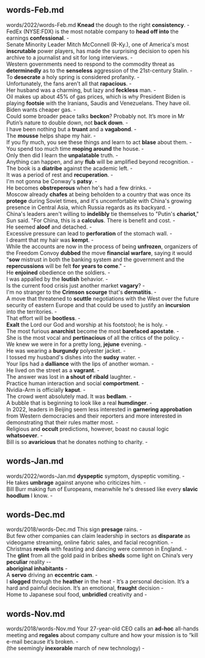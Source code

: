 ## words-Feb.md ## 
words/2022/words-Feb.md
**Knead** the dough to the right **consistency**. -    
FedEx (NYSE:FDX) is the most notable company to **head off into** the earnings **confessional**. -  
Senate Minority Leader Mitch McConnell (R-Ky.), one of America's most **inscrutable** power players, has made the surprising decision to open his archive to a journalist and sit for long interviews. -  
Western governments need to respond to the commodity threat as **determinedly** as to the **senseless** aggression of the 21st-century Stalin. -  
To **desecrate** a holy spring is considered profanity. -  
Unfortunately, the fans aren't all that **rapacious**. -  
Her husband was a charming, but lazy and **feckless** man. -  
Oil makes up about 45% of gas prices, which is why President Biden is playing **footsie** with the Iranians, Saudis and Venezuelans.  They have oil. Biden wants cheaper gas. -   
Could some broader peace talks **beckon**? Probably not. It’s more in Mr Putin’s nature to double down, not **back down**. -   
I have been nothing but a **truant** and a **vagabond**. -  
The **mousse** helps shape my hair. -  
If you fly much, you see these things and learn to act **blase** about them. -  
You spend too much time **moping around** the house. -  
Only then did I learn the **unpalatable** truth. -  
Anything can happen, and any **flub** will be amplified beyond recognition. -  
The book is a **diatribe** against the academic left. -  
It was a period of rest and **recuperation**. -  
I'm not gonna be Conway's **patsy**. -  
He becomes **obstreperous** when he's had a few drinks. -  
Moscow already **chafes** at being beholden to a country that was once its **protege** during Soviet times, and it's uncomfortable with China's growing presence in Central Asia, which Russia regards as its backyard. -  
China's leaders aren't willing to **indelibly** tie themselves to "Putin's **chariot**," Sun said. "For China, this is a **calculus**. There is benefit and cost. -   
He seemed **aloof** and detached. -  
Excessive pressure can lead to **perforation** of the stomach wall. -  
I dreamt that my hair was **kempt**. -  
While the accounts are now in the process of being **unfrozen**, organizers of the Freedom Convoy **dubbed** the move **financial warfare**, saying it would "**sow** mistrust in both the banking system and the government and the **repercussions** will be felt **for years to come**." -  
He **enjoined** obedience on the soldiers. -  
I was appalled by the **loutish** behavior. -  
Is the current food crisis just another market **vagary**? -  
I'm no stranger to the **Crimson** **scourge** that's **dermatitis**. -  
A move that threatened to **scuttle** negotiations with the West over the future security of eastern Europe and that could be used to justify an **incursion** into the territories. -   
That effort will be **bootless**. -  
**Exalt** the Lord our God and worship at his footstool; he is holy. -  
The most furious **anarchist** become the most **barefaced** **apostate**. -  
She is the most vocal and **pertinacious** of all the critics of the policy. -  
We knew we were in for a pretty long, **jejune** evening. -  
He was wearing a **burgundy** polyester jacket. -  
I tossed my husband's dishes into the **sudsy** water. -  
Your lips had a **dalliance** with the lips of another woman. -  
He lived on the street as a **vagrant**. -  
The answer was lost in **a shout of** **ribald** laughter. -  
Practice human interaction and social **comportment**. -  
Nvidia-Arm is officially **kaput**. -  
The crowd went absolutely mad. It was **bedlam**. -  
A bubble that is beginning to look like a real **humdinger**. -  
In 2022, leaders in Beijing seem less interested in **garnering** **approbation** from Western democracies and their reporters and more interested in demonstrating that their rules matter most. -  
Religious and **occult** predictions, however, boast no causal logic **whatsoever**. -  
Bill is so **avaricious** that he donates nothing to charity. -  

## words-Jan.md ## 
words/2022/words-Jan.md
**dyspeptic** symptom, dyspeptic vomiting. -  
He takes **umbrage** against anyone who criticizes him. -   
Bill Burr making fun of Europeans, meanwhile he's dressed like every **slavic** **hoodlum** I know. -  

## words-Dec.md ## 
words/2018/words-Dec.md
This sign **presage** rains. -  
But few other companies can claim leadership in sectors as **disparate** as videogame streaming, online fabric sales, and facial recognition. -  
Christmas **revels** with feasting and dancing were common in England. -  
The **glint** from all the gold paid in bribes **sheds** some light on China’s very **peculiar** reality  --  
**aboriginal** **inhabitants** -  
A **servo** driving an **eccentric** **cam**.  -  
I **slogged** through the **heather** in the heat - 
It’s a personal decision. It’s a hard and painful decision. It’s an emotional, **fraught** decision -  
Home to Japanese soul food, **unbridled** creativity and -  

## words-Nov.md ## 
words/2018/words-Nov.md
Your 27-year-old CEO calls an **ad-hoc** all-hands meeting and **regales** about company culture and how your mission is to “kill e-mail because it’s broken. -  
(the seemingly **inexorable** march of new technology) -  
